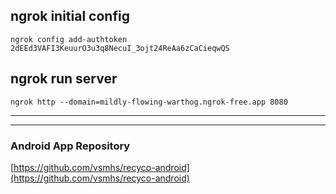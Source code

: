 ## ngrok initial config
`ngrok config add-authtoken 2dEEd3VAFI3KeuurO3u3q8NecuI_3ojt24ReAa6zCaCieqwQS`

## ngrok run server
`ngrok http --domain=mildly-flowing-warthog.ngrok-free.app 8080`

---
---

### Android App Repository

[https://github.com/vsmhs/recyco-android](https://github.com/vsmhs/recyco-android)